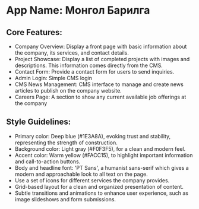 # **App Name**: Монгол Барилга

## Core Features:

- Company Overview: Display a front page with basic information about the company, its services, and contact details.
- Project Showcase: Display a list of completed projects with images and descriptions. This information comes directly from the CMS.
- Contact Form: Provide a contact form for users to send inquiries.
- Admin Login: Simple CMS login
- CMS News Management: CMS interface to manage and create news articles to publish on the company website.
- Careers Page: A section to show any current available job offerings at the company

## Style Guidelines:

- Primary color: Deep blue (#1E3A8A), evoking trust and stability, representing the strength of construction.
- Background color: Light gray (#F0F3F5), for a clean and modern feel.
- Accent color: Warm yellow (#FACC15), to highlight important information and call-to-action buttons.
- Body and headline font: 'PT Sans', a humanist sans-serif which gives a modern and approachable look to all text on the page.
- Use a set of icons for different services the company provides.
- Grid-based layout for a clean and organized presentation of content.
- Subtle transitions and animations to enhance user experience, such as image slideshows and form submissions.